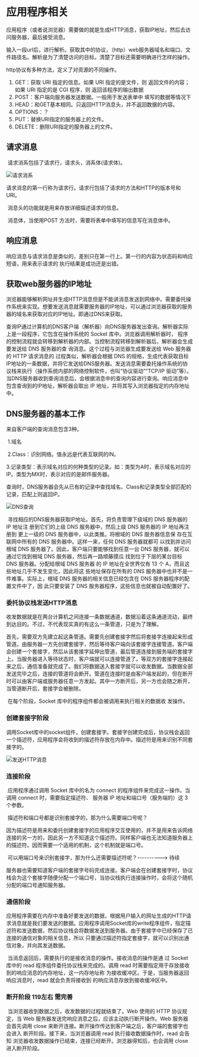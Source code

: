 # 应用程序相关

​		应用程序（或者说浏览器）需要做的就是生成HTTP消息，获取IP地址，然后去访问服务器，最后接受消息。

​		输入一段url后，进行解析。获取其中的协议，（http）web服务器域名和端口、文件路径名。解析是为了清楚访问的目标。清楚了目标还需要明确进行怎样的操作。

http协议有多种方法，定义了对资源的不同操作。

1. GET：获取 URI 指定的信息。如果 URI 指定的是文件，则 返回文件的内容；如果 URI 指定的是 CGI 程序，则 返回该程序的输出数据
2. POST：客户端向服务器发送数据。一般用于发送表单中 填写的数据等情况下
3. HEAD：和GET基本相同。只返回HTTP消息头，并不返回数据的内容。
4. OPTIONS：？
5. PUT：替换URI指定的服务器上的文件。
6. DELETE：删除URI指定的服务器上的文件。

## 请求消息

​		请求消系包括了请求行，请求头，消系体(请求体)。

![请求消系](https://daytime-1303889004.cos.ap-nanjing.myqcloud.com/004.png)		

​		请求消息的第一行称为请求行。请求行包括了请求的方法和HTTP的版本号和URI。

​		消息头的功能就是用来存放详细描述请求的信息。

​		消息体，当使用POST 方法时，需要将表单中填写的信息写在消息体中。

## 响应消息

​		响应消息与请求消息是类似的，差别只在第一行上。第一行的内容为状态码和响应短语，用来表示请求的 执行结果是成功还是出错。

## 获取web服务器的IP地址

​		浏览器能够解析网址并生成HTTP消息但是不能讲消息发送到网络中。需要委托操作系统来实现。想要发送消息就需要服务器的IP地址，可以通过浏览器获取的服务器的域名来获取对应的IP地址。即通过DNS来获取。

​		查询IP通过计算机的DNS客户端（解析器）向DNS服务器发出查询。解析器实际上是一段程序，它包含在操作系统的 Socket 库中。浏览器调用解析器时， 程序的控制流程就会转移到解析器的内部。当控制流程转移到解析器后，解析器会生成要发送给 DNS 服务器的查 询消息。这个过程与浏览器生成要发送给 Web 服务器的 HTTP 请求消息的 过程类似，解析器会根据 DNS 的规格，生成代表获取目标IP地址的一条数据，并将它发送给DNS服务器。发送消息需要委托操作系统的协议栈来执行（操作系统内部的网络控制软件，也叫“协议驱动”“TCP/IP 驱动”等）。当DNS服务器收到查询消息后，会根据消息中的查询内容进行查询。响应消息中包含查询到的IP地址，解析器会取出 IP 地址，并将其写入浏览器指定的内存地址中。

## DNS服务器的基本工作

来自客户端的查询消息包含3种。

​		1.域名

​		2.Class：识别网络。值永远是代表互联网的IN。

​		3.记录类型：表示域名对应的何种类型的记录。如：类型为A时，表示域名对应的IP。类型为MX时，表示对应的是邮件服务器。

​		查询时，DNS服务器会先从已有的记录中查找域名、Class和记录类型全部匹配的记录，匹配上则返回IP。

![DNS查询](https://daytime-1303889004.cos.ap-nanjing.myqcloud.com/001.png)

​		寻找相应的DNS服务器获取IP地址。首先，将负责管理下级域的 DNS 服务器的 IP 地址注 册到它们的上级 DNS 服务器中，然后上级 DNS 服务器的 IP 地址再注册到 更上一级的 DNS 服务器中，以此类推。将根域的 DNS 服务器信息保 存在互联网中所有的 DNS 服务器中。这样一来，任何 DNS 服务器就都可 以找到并访问根域 DNS 服务器了。因此，客户端只要能够找到任意一台 DNS 服务器，就可以通过它找到根域 DNS 服务器，然后再一路顺藤摸瓜 找到位于下层的某台目标 DNS 服务器。分配给根域 DNS 服务器 的 IP 地址在全世界仅有 13 个 A，而且这些地址几乎不发生变化，因此将这 些地址保存在所有的 DNS 服务器中也并不是一件难事。实际上，根域 DNS 服务器的相关信息已经包含在 DNS 服务器程序的配置文件中了，因 此只要安装了 DNS 服务器程序，这些信息也就被自动配置好了。

### 委托协议栈发送HTTP消息 

​		收发数据就是在两台计算机之间连接一条数据通道，数据沿着这条通道流动，最终到达目的。不过，不代表现实真的有这么一条管道，只是为了理解。

​		首先，需要双方先建立起这条管道。需要先创建套接字然后将套接字连接起来形成管道。由服务器一方先创建套接字，然后等待客户端向该套接字连接管道。客户端会创建一个套接字，然后从该套接字延伸出管道，最后管道连接到服务端的套接字上。当服务器进入等待状态时，客户端就可以连接管道了。等双方的套接字连接起来之后，通信准备就完成了。我们将数据送入套接字就可以收发数据。当数据全部发送完毕之后，连接的管道将会断开。管道在连接时是由客户端发起的，但在断开时可以由客户端或服务器任意一方发起。其中一方断开后，另一方也会随之断开，当管道断开后，套接字会被删除。

​		在每个阶段，Socket 库中的程序组件都会被调用来执行相关的数据收 发操作。

### 创建套接字阶段

​		调用Socket库中的socket组件，创建套接字。套接字创建完成后，协议栈会返回一个描述符，应用程序会将收到的描述符存放在内存中。描述符是用来识别不同套接字的。

![发送HTTP消息](https://daytime-1303889004.cos.ap-nanjing.myqcloud.com/002.png)

### 连接阶段

​		应用程序通过调用 Socket 库中的名为 connect 的程序组件来完成这一操作。当调用 connect 时，需要指定描述符、 服务器 IP 地址和端口号（服务端的）这 3 个参数。

​		描述符和端口号都是识别套接字的，那为什么需要端口号呢？

​		因为描述符是用来和委托创建套接字的应用程序交互使用的，并不是用来告诉网络连接的另一方的，因此另一方不知道这个描述符。同样客户端也无法知道服务器上的描述符。因而需要一个适用的机制，这个机制就是端口号。

​		可以用端口号来识别套接字，那为什么还需要描述符呢？----------> 待续

​		服务器也需要知道客户端的套接字号码完成连接。客户端会在创建套接字时，协议栈会为这个套接字随便分配一个端口号，当协议栈执行连接操作时，会将这个随机分配的端口号通知服务器。

### 通信阶段

​		应用程序需要在内存中准备好要发送的数据，根据用户输入的网址生成的HTTP请求消息就是我们要发送的数据。应用程序调用Socket库的write程序组件，指定描述符和发送数据，然后协议栈会将数据发送到服务器。由于套接字中已经保存了已连接的通信对象的相关信息，所以 只要通过描述符指定套接字，就可以识别出通信对象，并向其发送数据。

​		当消息返回后，需要执行的是接收消息的操作。接收消息的操作是通 过 Socket 库中的 read 程序组件委托协议栈来完成的。调用 read 时需要指定用于存放接收到的响应消息的内存地址，这一内存地址称 为接收缓冲区。于是，当服务器返回响应消息时，read 就会负责将接收到 的响应消息存放到接收缓冲区中。

### 断开阶段 119左右 需完善

​		当浏览器收到数据之后，收发数据的过程就结束了。Web 使用的 HTTP 协议规定，当 Web 服务器发送完响应消息之后，应该主动执行断开操作。Web 服务器会首先调用 close 来断开连接。断开操作传达到客户端之后，客户端的套接字也会进入 断开阶段。接下来，当浏览器调用 read 执行接收数据操作时，read 会告知 浏览器收发数据操作已结束，连接已经断开。浏览器得知后，也会调用 close 进入断开阶段。


